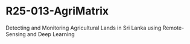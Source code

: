 # R25-013-AgriMatrix
Detecting and Monitoring Agricultural Lands in Sri Lanka using Remote-Sensing and Deep Learning

